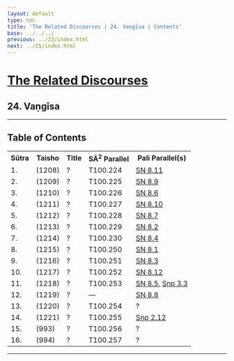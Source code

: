 ```yaml
---
layout: default
type: toc
title: 'The Related Discourses | 24. Vaṇgīsa | Contents'
base: ../../../
previous: ../23/index.html
next: ../25/index.html
---
```


<h1><a href="../index.html">The Related Discourses</a></h1>
<h2>24. Vaṇgīsa</h2>

<hr/>

<h2>Table of Contents</h2>

<table class="ma-toc">
  <th>Sūtra</th>
  <th>Taisho</th>
  <th>Title</th>
  <th>SĀ<sup>2</sup> Parallel</th>
  <th>Pali Parallel(s)</th>

  <tr>
    <td>1.</td>
    <td>(1208)</td>
    <td><a href="SA24_1.html"></a>?</td>
    <td>T100.224</td>
    <td><a href="https://suttacentral.net/sn8.11" target="_blank">SN 8.11</a></td>
  </tr>
  <tr>
    <td>2.</td>
    <td>(1209)</td>
    <td><a href="SA24_2.html"></a>?</td>
    <td>T100.225</td>
    <td><a href="https://suttacentral.net/sn8.9" target="_blank">SN 8.9</a></td>
  </tr>
  <tr>
    <td>3.</td>
    <td>(1210)</td>
    <td><a href="SA24_3.html"></a>?</td>
    <td>T100.226</td>
    <td><a href="https://suttacentral.net/sn8.6" target="_blank">SN 8.6</a></td>
  </tr>
  <tr>
    <td>4.</td>
    <td>(1211)</td>
    <td><a href="SA24_4.html"></a>?</td>
    <td>T100.227</td>
    <td><a href="https://suttacentral.net/sn8.10" target="_blank">SN 8.10</a></td>
  </tr>
  <tr>
    <td>5.</td>
    <td>(1212)</td>
    <td><a href="SA24_5.html"></a>?</td>
    <td>T100.228</td>
    <td><a href="https://suttacentral.net/sn8.7" target="_blank">SN 8.7</a><!--MĀ 121, EĀ 32.5--></td>
  </tr>
  <tr>
    <td>6.</td>
    <td>(1213)</td>
    <td><a href="SA24_6.html"></a>?</td>
    <td>T100.229</td>
    <td><a href="https://suttacentral.net/sn8.2" target="_blank">SN 8.2</a></td>
  </tr>
  <tr>
    <td>7.</td>
    <td>(1214)</td>
    <td><a href="SA24_7.html"></a>?</td>
    <td>T100.230</td>
    <td><a href="https://suttacentral.net/sn8.4" target="_blank">SN 8.4</a><!--EĀ 35.9--></td>
  </tr>
  <tr>
    <td>8.</td>
    <td>(1215)</td>
    <td><a href="SA24_8.html"></a>?</td>
    <td>T100.250</td>
    <td><a href="https://suttacentral.net/sn8.1" target="_blank">SN 8.1</a></td>
  </tr>
  <tr>
    <td>9.</td>
    <td>(1216)</td>
    <td><a href="SA24_9.html"></a>?</td>
    <td>T100.251</td>
    <td><a href="https://suttacentral.net/sn8.3" target="_blank">SN 8.3</a></td>
  </tr>
  <tr>
    <td>10.</td>
    <td>(1217)</td>
    <td><a href="SA24_10.html"></a>?</td>
    <td>T100.252</td>
    <td><a href="https://suttacentral.net/sn8.12" target="_blank">SN 8.12</a></td>
  </tr>
  <tr>
    <td>11.</td>
    <td>(1218)</td>
    <td><a href="SA24_11.html"></a>?</td>
    <td>T100.253</td>
    <td><a href="https://suttacentral.net/sn8.5" target="_blank">SN 8.5</a>, <a href="https://suttacentral.net/snp3.3" target="_blank">Snp 3.3</a></td>
  </tr>
  <tr>
    <td>12.</td>
    <td>(1219)</td>
    <td><a href="SA24_12.html"></a>?</td>
    <td>—</td>
    <td><a href="https://suttacentral.net/sn8.8" target="_blank">SN 8.8</a></td>
  </tr>
  <tr>
    <td>13.</td>
    <td>(1220)</td>
    <td><a href="SA24_13.html"></a>?</td>
    <td>T100.254</td>
    <td><a href="https://suttacentral.net/" target="_blank"></a>?</td>
  </tr>
  <tr>
    <td>14.</td>
    <td>(1221)</td>
    <td><a href="SA24_14.html"></a>?</td>
    <td>T100.255</td>
    <td><a href="https://suttacentral.net/snp2.12" target="_blank">Snp 2.12</a></td>
  </tr>
  <tr>
    <td>15.</td>
    <td>(993)</td>
    <td><a href="SA24_15.html"></a>?</td>
    <td>T100.256</td>
    <td><a href="https://suttacentral.net/" target="_blank"></a>?</td>
  </tr>
  <tr>
    <td>16.</td>
    <td>(994)</td>
    <td><a href="SA24_16.html"></a>?</td>
    <td>T100.257</td>
    <td><a href="https://suttacentral.net/" target="_blank"></a>?</td>
  </tr>
</table>

<hr/>